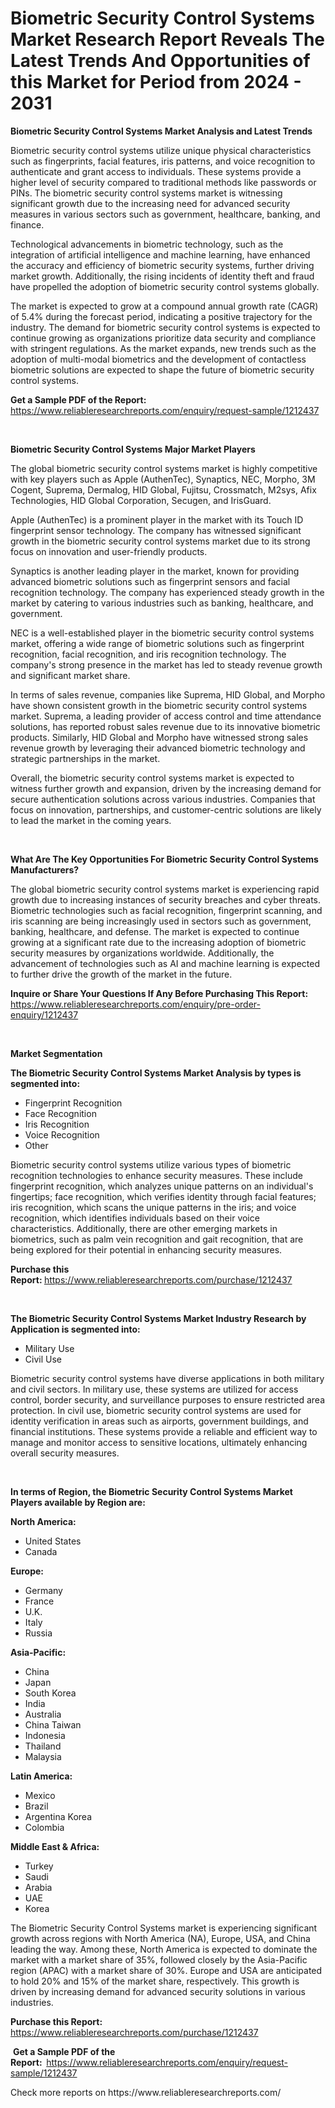 <p><h1>Biometric Security Control Systems Market Research Report Reveals The Latest Trends And Opportunities of this Market for Period from 2024 - 2031</h1></p><p><strong>Biometric Security Control Systems Market Analysis and Latest Trends</strong></p>
<p><p>Biometric security control systems utilize unique physical characteristics such as fingerprints, facial features, iris patterns, and voice recognition to authenticate and grant access to individuals. These systems provide a higher level of security compared to traditional methods like passwords or PINs. The biometric security control systems market is witnessing significant growth due to the increasing need for advanced security measures in various sectors such as government, healthcare, banking, and finance.</p><p>Technological advancements in biometric technology, such as the integration of artificial intelligence and machine learning, have enhanced the accuracy and efficiency of biometric security systems, further driving market growth. Additionally, the rising incidents of identity theft and fraud have propelled the adoption of biometric security control systems globally.</p><p>The market is expected to grow at a compound annual growth rate (CAGR) of 5.4% during the forecast period, indicating a positive trajectory for the industry. The demand for biometric security control systems is expected to continue growing as organizations prioritize data security and compliance with stringent regulations. As the market expands, new trends such as the adoption of multi-modal biometrics and the development of contactless biometric solutions are expected to shape the future of biometric security control systems.</p></p>
<p><strong>Get a Sample PDF of the Report:&nbsp;</strong> <a href="https://www.reliableresearchreports.com/enquiry/request-sample/1212437">https://www.reliableresearchreports.com/enquiry/request-sample/1212437</a></p>
<p>&nbsp;</p>
<p><strong>Biometric Security Control Systems Major Market Players</strong></p>
<p><p>The global biometric security control systems market is highly competitive with key players such as Apple (AuthenTec), Synaptics, NEC, Morpho, 3M Cogent, Suprema, Dermalog, HID Global, Fujitsu, Crossmatch, M2sys, Afix Technologies, HID Global Corporation, Secugen, and IrisGuard.</p><p>Apple (AuthenTec) is a prominent player in the market with its Touch ID fingerprint sensor technology. The company has witnessed significant growth in the biometric security control systems market due to its strong focus on innovation and user-friendly products.</p><p>Synaptics is another leading player in the market, known for providing advanced biometric solutions such as fingerprint sensors and facial recognition technology. The company has experienced steady growth in the market by catering to various industries such as banking, healthcare, and government.</p><p>NEC is a well-established player in the biometric security control systems market, offering a wide range of biometric solutions such as fingerprint recognition, facial recognition, and iris recognition technology. The company's strong presence in the market has led to steady revenue growth and significant market share.</p><p>In terms of sales revenue, companies like Suprema, HID Global, and Morpho have shown consistent growth in the biometric security control systems market. Suprema, a leading provider of access control and time attendance solutions, has reported robust sales revenue due to its innovative biometric products. Similarly, HID Global and Morpho have witnessed strong sales revenue growth by leveraging their advanced biometric technology and strategic partnerships in the market.</p><p>Overall, the biometric security control systems market is expected to witness further growth and expansion, driven by the increasing demand for secure authentication solutions across various industries. Companies that focus on innovation, partnerships, and customer-centric solutions are likely to lead the market in the coming years.</p></p>
<p>&nbsp;</p>
<p><strong>What Are The Key Opportunities For Biometric Security Control Systems Manufacturers?</strong></p>
<p><p>The global biometric security control systems market is experiencing rapid growth due to increasing instances of security breaches and cyber threats. Biometric technologies such as facial recognition, fingerprint scanning, and iris scanning are being increasingly used in sectors such as government, banking, healthcare, and defense. The market is expected to continue growing at a significant rate due to the increasing adoption of biometric security measures by organizations worldwide. Additionally, the advancement of technologies such as AI and machine learning is expected to further drive the growth of the market in the future.</p></p>
<p><strong>Inquire or Share Your Questions If Any Before Purchasing This Report:</strong> <a href="https://www.reliableresearchreports.com/enquiry/pre-order-enquiry/1212437">https://www.reliableresearchreports.com/enquiry/pre-order-enquiry/1212437</a></p>
<p>&nbsp;</p>
<p><strong>Market Segmentation</strong></p>
<p><strong>The Biometric Security Control Systems Market Analysis by types is segmented into:</strong></p>
<p><ul><li>Fingerprint Recognition</li><li>Face Recognition</li><li>Iris Recognition</li><li>Voice Recognition</li><li>Other</li></ul></p>
<p><p>Biometric security control systems utilize various types of biometric recognition technologies to enhance security measures. These include fingerprint recognition, which analyzes unique patterns on an individual's fingertips; face recognition, which verifies identity through facial features; iris recognition, which scans the unique patterns in the iris; and voice recognition, which identifies individuals based on their voice characteristics. Additionally, there are other emerging markets in biometrics, such as palm vein recognition and gait recognition, that are being explored for their potential in enhancing security measures.</p></p>
<p><strong>Purchase this Report:&nbsp;</strong><a href="https://www.reliableresearchreports.com/purchase/1212437">https://www.reliableresearchreports.com/purchase/1212437</a></p>
<p>&nbsp;</p>
<p><strong>The Biometric Security Control Systems Market Industry Research by Application is segmented into:</strong></p>
<p><ul><li>Military Use</li><li>Civil Use</li></ul></p>
<p><p>Biometric security control systems have diverse applications in both military and civil sectors. In military use, these systems are utilized for access control, border security, and surveillance purposes to ensure restricted area protection. In civil use, biometric security control systems are used for identity verification in areas such as airports, government buildings, and financial institutions. These systems provide a reliable and efficient way to manage and monitor access to sensitive locations, ultimately enhancing overall security measures.</p></p>
<p>&nbsp;</p>
<p><strong>In terms of Region, the Biometric Security Control Systems Market Players available by Region are:</strong></p>
<p>
    <p> <strong> North America: </strong>
        <ul>
            <li>United States</li>
            <li>Canada</li>
        </ul>
        </p> 
    <p> <strong> Europe: </strong>
        <ul>
            <li>Germany</li>
            <li>France</li>
            <li>U.K.</li>
            <li>Italy</li>
            <li>Russia</li>
        </ul>
        </p> 
    <p> <strong> Asia-Pacific: </strong>
        <ul>
            <li>China</li>
            <li>Japan</li>
            <li>South Korea</li>
            <li>India</li>
            <li>Australia</li>
            <li>China Taiwan</li>
            <li>Indonesia</li>
            <li>Thailand</li>
            <li>Malaysia</li>
        </ul>
        </p> 
    <p> <strong> Latin America: </strong>
        <ul>
            <li>Mexico</li>
            <li>Brazil</li>
            <li>Argentina Korea</li>
            <li>Colombia</li>
        </ul>
        </p> 
    <p> <strong> Middle East & Africa: </strong>
        <ul>
            <li>Turkey</li>
            <li>Saudi</li>
            <li>Arabia</li>
            <li>UAE</li>
            <li>Korea</li>
        </ul>
    </p>
    </p>
<p><p>The Biometric Security Control Systems market is experiencing significant growth across regions with North America (NA), Europe, USA, and China leading the way. Among these, North America is expected to dominate the market with a market share of 35%, followed closely by the Asia-Pacific region (APAC) with a market share of 30%. Europe and USA are anticipated to hold 20% and 15% of the market share, respectively. This growth is driven by increasing demand for advanced security solutions in various industries.</p></p>
<p><strong>Purchase this Report: </strong><a href="https://www.reliableresearchreports.com/purchase/1212437">https://www.reliableresearchreports.com/purchase/1212437</a></p>
<p>&nbsp;<strong>Get a Sample PDF of the Report:&nbsp;&nbsp;</strong><a href="https://www.reliableresearchreports.com/enquiry/request-sample/1212437">https://www.reliableresearchreports.com/enquiry/request-sample/1212437</a></p>
<p><strong></strong></p>
<p>Check more reports on https://www.reliableresearchreports.com/</p>